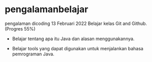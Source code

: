 # pengalamanbelajar
pengalaman dicoding
13 Februari 2022
Belajar kelas Git and Github. (Progres 55%)

* Belajar tentang apa itu Java dan alasan menggunakannya.

* Belajar tools yang dapat digunakan untuk menjalankan bahasa pemrograman Java.
